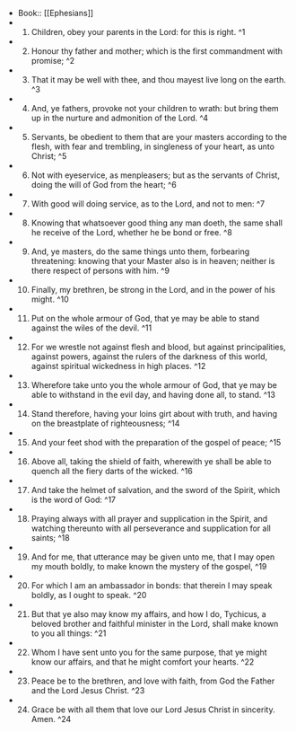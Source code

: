 - Book:: [[Ephesians]]
- 1. Children, obey your parents in the Lord: for this is right. ^1
- 2. Honour thy father and mother; which is the first commandment with promise; ^2
- 3. That it may be well with thee, and thou mayest live long on the earth. ^3
- 4. And, ye fathers, provoke not your children to wrath: but bring them up in the nurture and admonition of the Lord. ^4
- 5. Servants, be obedient to them that are your masters according to the flesh, with fear and trembling, in singleness of your heart, as unto Christ; ^5
- 6. Not with eyeservice, as menpleasers; but as the servants of Christ, doing the will of God from the heart; ^6
- 7. With good will doing service, as to the Lord, and not to men: ^7
- 8. Knowing that whatsoever good thing any man doeth, the same shall he receive of the Lord, whether he be bond or free. ^8
- 9. And, ye masters, do the same things unto them, forbearing threatening: knowing that your Master also is in heaven; neither is there respect of persons with him. ^9
- 10. Finally, my brethren, be strong in the Lord, and in the power of his might. ^10
- 11. Put on the whole armour of God, that ye may be able to stand against the wiles of the devil. ^11
- 12. For we wrestle not against flesh and blood, but against principalities, against powers, against the rulers of the darkness of this world, against spiritual wickedness in high places. ^12
- 13. Wherefore take unto you the whole armour of God, that ye may be able to withstand in the evil day, and having done all, to stand. ^13
- 14. Stand therefore, having your loins girt about with truth, and having on the breastplate of righteousness; ^14
- 15. And your feet shod with the preparation of the gospel of peace; ^15
- 16. Above all, taking the shield of faith, wherewith ye shall be able to quench all the fiery darts of the wicked. ^16
- 17. And take the helmet of salvation, and the sword of the Spirit, which is the word of God: ^17
- 18. Praying always with all prayer and supplication in the Spirit, and watching thereunto with all perseverance and supplication for all saints; ^18
- 19. And for me, that utterance may be given unto me, that I may open my mouth boldly, to make known the mystery of the gospel, ^19
- 20. For which I am an ambassador in bonds: that therein I may speak boldly, as I ought to speak. ^20
- 21. But that ye also may know my affairs, and how I do, Tychicus, a beloved brother and faithful minister in the Lord, shall make known to you all things: ^21
- 22. Whom I have sent unto you for the same purpose, that ye might know our affairs, and that he might comfort your hearts. ^22
- 23. Peace be to the brethren, and love with faith, from God the Father and the Lord Jesus Christ. ^23
- 24. Grace be with all them that love our Lord Jesus Christ in sincerity. Amen. ^24
